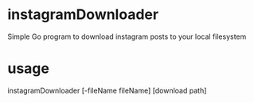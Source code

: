 # instagramDownloader
Simple Go program to download instagram posts to your local filesystem

# usage
instagramDownloader [-fileName fileName] <instagram link> [download path]
